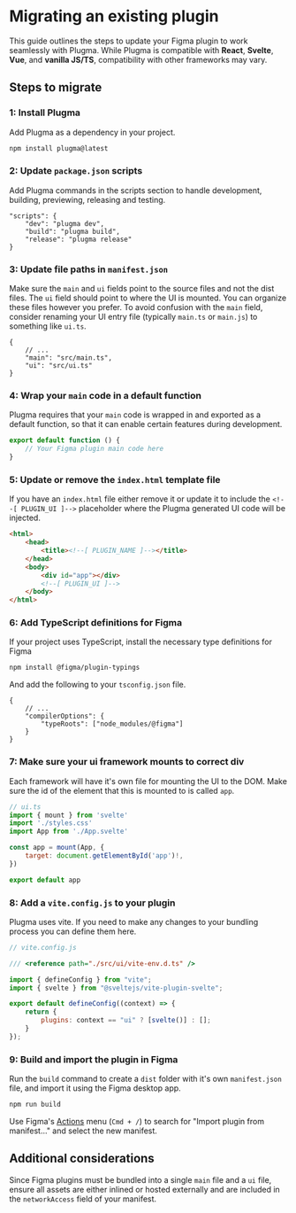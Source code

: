 # Migrating an existing plugin

This guide outlines the steps to update your Figma plugin to work seamlessly with Plugma. While Plugma is compatible with **React**, **Svelte**, **Vue**, and **vanilla JS/TS**, compatibility with other frameworks may vary.

## Steps to migrate

### 1: Install Plugma

Add Plugma as a dependency in your project.

```bash
npm install plugma@latest
```

### 2: Update `package.json` scripts

Add Plugma commands in the scripts section to handle development, building, previewing, releasing and testing.

```jsonc
"scripts": {
    "dev": "plugma dev",
    "build": "plugma build",
    "release": "plugma release"
}
```

### 3: Update file paths in `manifest.json`

Make sure the `main` and `ui` fields point to the source files and not the dist files. The `ui` field should point to where the UI is mounted. You can organize these files however you prefer. To avoid confusion with the `main` field, consider renaming your UI entry file (typically `main.ts` or `main.js`) to something like `ui.ts`.

```jsonc
{
	// ...
	"main": "src/main.ts",
	"ui": "src/ui.ts"
}
```

### 4: Wrap your `main` code in a default function

Plugma requires that your `main` code is wrapped in and exported as a default function, so that it can enable certain features during development.

```js
export default function () {
	// Your Figma plugin main code here
}
```

### 5: Update or remove the `index.html` template file

If you have an `index.html` file either remove it or update it to include the `<!--[ PLUGIN_UI ]-->` placeholder where the Plugma generated UI code will be injected.

```html
<html>
	<head>
		<title><!--[ PLUGIN_NAME ]--></title>
	</head>
	<body>
		<div id="app"></div>
		<!--[ PLUGIN_UI ]-->
	</body>
</html>
```

### 6: Add TypeScript definitions for Figma

If your project uses TypeScript, install the necessary type definitions for Figma

```bash
npm install @figma/plugin-typings
```

And add the following to your `tsconfig.json` file.

```jsonc
{
	// ...
	"compilerOptions": {
		"typeRoots": ["node_modules/@figma"]
	}
}
```

### 7: Make sure your ui framework mounts to correct div

Each framework will have it's own file for mounting the UI to the DOM. Make sure the id of the element that this is mounted to is called `app`.

```js
// ui.ts
import { mount } from 'svelte'
import './styles.css'
import App from './App.svelte'

const app = mount(App, {
	target: document.getElementById('app')!,
})

export default app
```

### 8: Add a `vite.config.js` to your plugin

Plugma uses vite. If you need to make any changes to your bundling process you can define them here.

```js
// vite.config.js

/// <reference path="./src/ui/vite-env.d.ts" />

import { defineConfig } from "vite";
import { svelte } from "@sveltejs/vite-plugin-svelte";

export default defineConfig((context) => {
	return {
		plugins: context == "ui" ? [svelte()] : [];
	}
});
```

### 9: Build and import the plugin in Figma

Run the `build` command to create a `dist` folder with it's own `manifest.json` file, and import it using the Figma desktop app.

```bash
npm run build
```

Use Figma's [Actions](https://help.figma.com/hc/en-us/articles/23570416033943-Use-the-actions-menu-in-Figma-Design) menu (`Cmd + /`) to search for "Import plugin from manifest..." and select the new manifest.

## Additional considerations

Since Figma plugins must be bundled into a single `main` file and a `ui` file, ensure all assets are either inlined or hosted externally and are included in the `networkAccess` field of your manifest.

